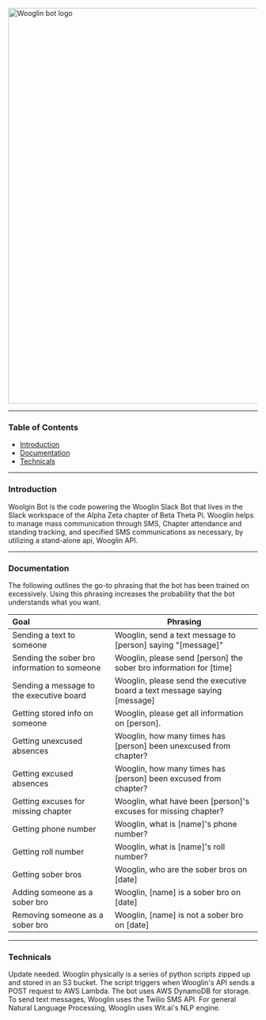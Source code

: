 <p>
  <img src="https://i.imgur.com/YR94laL.jpg" alt="Wooglin bot logo" width="800"></img>
</p>

***
### Table of Contents

* [Introduction](#Introduction)
* [Documentation](#Documentation)
* [Technicals](#Technicals)
***
### Introduction
Woolgin Bot is the code powering the Wooglin Slack Bot that lives in the Slack workspace of the Alpha Zeta chapter of Beta Theta Pi. Wooglin helps to manage mass communication through SMS, Chapter attendance and standing tracking, and specified SMS communications as necessary, by utilizing a stand-alone api, Wooglin API. 

***
### Documentation
The following outlines the go-to phrasing that the bot has been trained on excessively. Using this phrasing increases the probability that the bot understands what you want.

| Goal          | Phrasing           |
| :------------ | ------------- |
| Sending a text to someone     | Wooglin, send a text message to [person] saying "[message]" |
| Sending the sober bro information to someone | Wooglin, please send [person] the sober bro information for [time] |
| Sending a message to the executive board | Wooglin, please send the executive board a text message saying [message] | 
| Getting stored info on someone     | Wooglin, please get all information on [person].      |
| Getting unexcused absences | Wooglin, how many times has [person] been unexcused from chapter?      |
| Getting excused absences | Wooglin, how many times has [person] been excused from chapter? |
| Getting excuses for missing chapter | Wooglin, what have been [person]'s excuses for missing chapter? |
| Getting phone number | Wooglin, what is [name]'s phone number? |
| Getting roll number | Wooglin, what is [name]'s roll number? |
| Getting sober bros | Wooglin, who are the sober bros on [date] | 
| Adding someone as a sober bro | Wooglin, [name] is a sober bro on [date] | 
| Removing someone as a sober bro | Wooglin, [name] is not a sober bro on [date] |

***
### Technicals
Update needed. Wooglin physically is a series of python scripts zipped up and stored in an S3 bucket. The script triggers when Wooglin's API sends a POST request to AWS Lambda. The bot uses AWS DynamoDB for storage. To send text messages, Wooglin uses the Twilio SMS API. For general Natural Language Processing, Wooglin uses Wit.ai's NLP engine. 
